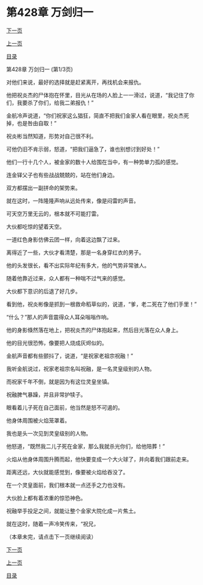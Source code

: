 <h1>第428章   万剑归一</h1>
            <div><p><a href="./1282_%E7%AC%AC428%E7%AB%A0_%E4%B8%87%E5%89%91%E5%BD%92%E4%B8%80.md">下一页</a></p><p><a href="./1280_%E7%AC%AC427%E7%AB%A0_%E9%98%B4%E6%B2%9F%E9%87%8C%E7%BF%BB%E8%88%B9.md">上一页</a></p><p><a href="../">目录</a></p></div>
            <div><p>第428章   万剑归一 (第1/3页)</p><p>对他们来说，最好的选择就是赶紧离开，再找机会来报仇。</p><p>他把祝炎杰的尸体抱在怀里，目光从在场的人脸上一一滑过，说道，“我记住了你们，我要杀了你们，给我二弟报仇！”</p><p>金航冷声说道，“你们祝家这么猖狂，简直不把我们金家人看在眼里，祝炎杰死掉，也是咎由自取！”</p><p>祝炎彬当然知道，形势对自己很不利。</p><p>可他仍旧不肯示弱，怒道，“把我们逼急了，谁也别想讨到好处！”</p><p>他们一行十几个人，被金家的数十人给围在当中，有一种势单力孤的感觉。</p><p>连金铎父子也有些战战兢兢的，站在他们身边。</p><p>双方都摆出一副拼命的架势来。</p><p>就在这时，一阵隆隆声响从远处传来，像是闷雷的声音。</p><p>可天空万里无云的，根本就不可能打雷。</p><p>大伙都吃惊的望着天空。</p><p>一道红色身影仿佛云团一样，向着这边飘了过来。</p><p>离得近了一些，大伙才看清楚，那是一名身穿红衣的男子。</p><p>他的头发很长，看不出实际年纪有多大，他的气势非常骇人。</p><p>随着他靠近过来，众人都有一种喘不过气来的感觉。</p><p>大伙都下意识的后退了好几步。</p><p>看到他，祝炎彬像是抓到一根救命稻草似的，说道，“爹，老二死在了他们手里！”</p><p>“什么？”那人的声音震得众人耳朵嗡嗡作响。</p><p>他的身影倏然落在地上，把祝炎杰的尸体抱起来，然后目光落在众人身上。</p><p>他的目光很恐怖，像要把人烧成灰烬似的。</p><p>金航声音都有些颤抖了，说道，“是祝家老祖宗祝融！”</p><p>我听金航说过，祝家老祖宗名叫祝融，是一名灵皇级别的人物。</p><p>而祝家千年不倒，就是因为有这位灵皇坐镇。</p><p>祝融脾气暴躁，并且非常护犊子。</p><p>眼看着儿子死在自己面前，他当然是怒不可遏的。</p><p>他身体周围被火焰笼罩着。</p><p>我也是头一次见到灵皇级别的人物。</p><p>他怒道，“既然我二儿子死在金家，那么我就杀光你们，给他陪葬！”</p><p>火焰从他身体周围升腾而起，他快要变成一个大火球了，并向着我们跟前走来。</p><p>距离还远，大伙就能感觉到，像要被火焰给吞没了。</p><p>在一个灵皇面前，我们根本就一点还手之力也没有。</p><p>大伙脸上都有着浓重的惊恐神色。</p><p>祝融举手投足之间，就能让整个金家大院化成一片焦土。</p><p>就在这时，随着一声冷笑传来，“祝兄，</p><p>（本章未完，请点击下一页继续阅读）</p></div>
            <div><p><a href="./1282_%E7%AC%AC428%E7%AB%A0_%E4%B8%87%E5%89%91%E5%BD%92%E4%B8%80.md">下一页</a></p><p><a href="./1280_%E7%AC%AC427%E7%AB%A0_%E9%98%B4%E6%B2%9F%E9%87%8C%E7%BF%BB%E8%88%B9.md">上一页</a></p><p><a href="../">目录</a></p></div>